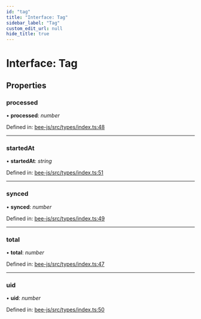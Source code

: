 ```yaml
---
id: "tag"
title: "Interface: Tag"
sidebar_label: "Tag"
custom_edit_url: null
hide_title: true
---
```


# Interface: Tag

## Properties

### processed

• **processed**: *number*

Defined in: [bee-js/src/types/index.ts:48](https://github.com/ethersphere/bee-js/blob/7dfd556/src/types/index.ts#L48)

___

### startedAt

• **startedAt**: *string*

Defined in: [bee-js/src/types/index.ts:51](https://github.com/ethersphere/bee-js/blob/7dfd556/src/types/index.ts#L51)

___

### synced

• **synced**: *number*

Defined in: [bee-js/src/types/index.ts:49](https://github.com/ethersphere/bee-js/blob/7dfd556/src/types/index.ts#L49)

___

### total

• **total**: *number*

Defined in: [bee-js/src/types/index.ts:47](https://github.com/ethersphere/bee-js/blob/7dfd556/src/types/index.ts#L47)

___

### uid

• **uid**: *number*

Defined in: [bee-js/src/types/index.ts:50](https://github.com/ethersphere/bee-js/blob/7dfd556/src/types/index.ts#L50)
